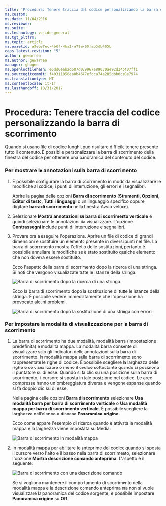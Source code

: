 ```yaml
---
title: 'Procedura: Tenere traccia del codice personalizzando la barra di scorrimento | Microsoft Docs'
ms.custom: 
ms.date: 11/04/2016
ms.reviewer: 
ms.suite: 
ms.technology: vs-ide-general
ms.tgt_pltfrm: 
ms.topic: article
ms.assetid: a9ebe7ec-4b6f-4ba2-a79e-80fab3db485b
caps.latest.revision: "5"
author: gewarren
ms.author: gewarren
manager: ghogen
ms.openlocfilehash: e6dd6eab2d607d059967e89030ae92d34b407ff1
ms.sourcegitcommit: f40311056ea0b4677efcca74a285dbb0ce0e7974
ms.translationtype: HT
ms.contentlocale: it-IT
ms.lasthandoff: 10/31/2017
---
```

# <a name="how-to-track-your-code-by-customizing-the-scrollbar"></a>Procedura: Tenere traccia del codice personalizzando la barra di scorrimento
Quando si usano file di codice lunghi, può risultare difficile tenere presente tutto il contenuto. È possibile personalizzare la barra di scorrimento della finestra del codice per ottenere una panoramica del contenuto del codice.  
  
### <a name="to-show-annotations-on-the-scroll-bar"></a>Per mostrare le annotazioni sulla barra di scorrimento  
  
1.  È possibile configurare la barra di scorrimento in modo da visualizzare le modifiche al codice, i punti di interruzione, gli errori e i segnalibri.  
  
     Aprire la pagina delle opzioni **Barra di scorrimento** (**Strumenti, Opzioni, Editor di testo, Tutti i linguaggi** o un linguaggio specifico oppure digitare **barra di scorrimento** nella finestra Avvio veloce).  
  
2.  Selezionare **Mostra annotazioni su barra di scorrimento verticale** e quindi selezionare le annotazioni da visualizzare. L'opzione **Contrassegni** include punti di interruzione e segnalibri.  
  
3.  Provare ora a eseguire l'operazione. Aprire un file di codice di grandi dimensioni e sostituire un elemento presente in diversi punti nel file. La barra di scorrimento mostra l'effetto delle sostituzioni, pertanto è possibile annullare le modifiche se è stato sostituito qualche elemento che non doveva essere sostituito.  
  
     Ecco l'aspetto della barra di scorrimento dopo la ricerca di una stringa. Si noti che vengono visualizzate tutte le istanze della stringa.  
  
     ![Barra di scorrimento dopo la ricerca di una stringa.](../ide/media/enhancedscrollbarsearch.png "EnhancedScrollbarSearch")  
  
     Ecco la barra di scorrimento dopo la sostituzione di tutte le istanze della stringa. È possibile vedere immediatamente che l'operazione ha provocato alcuni problemi.  
  
     ![Barra di scorrimento dopo la sostituzione di una stringa con errori](../ide/media/enhancedscrollbarreplace.png "EnhancedScrollbarReplace")  
  
### <a name="to-set-the-display-mode-for-the-scroll-bar"></a>Per impostare la modalità di visualizzazione per la barra di scorrimento  
  
1.  La barra di scorrimento ha due modalità, modalità barra (impostazione predefinita) e modalità mappa. La modalità barra consente di visualizzare solo gli indicatori delle annotazioni sulla barra di scorrimento. In modalità mappa sulla barra di scorrimento sono rappresentate le righe di codice. È possibile scegliere la larghezza delle righe e se visualizzare o meno il codice sottostante quando si posiziona il puntatore su di esse. Quando si fa clic su una posizione sulla barra di scorrimento, il cursore si sposta in tale posizione nel codice. Le aree compresse hanno un'ombreggiatura diversa e vengono espanse quando si fa doppio clic su di esse.  
  
     Nella pagina delle opzioni **Barra di scorrimento** selezionare **Usa modalità barra per barra di scorrimento verticale** o **Usa modalità mappa per barra di scorrimento verticale**. È possibile scegliere la larghezza nell'elenco a discesa **Panoramica origine**.  
  
     Ecco come appare l'esempio di ricerca quando è attivata la modalità mappa e la larghezza viene impostata su Media:  
  
     ![Barra di scorrimento in modalità mappa](../ide/media/enhancedscrollbar.png "EnhancedScrollbar")  
  
2.  In modalità mappa per abilitare le anteprime del codice quando si sposta il cursore verso l'alto e il basso nella barra di scorrimento, selezionare l'opzione **Mostra descrizione comando anteprima**. L'aspetto è il seguente:  
  
     ![Barra di scorrimento con una descrizione comando](../ide/media/enhancedscrollbarsearchtooltip.png "EnhancedScrollbarSearchTooltip")  
  
     Se si vogliono mantenere il comportamento di scorrimento della modalità mappa e la descrizione comando anteprima ma non si vuole visualizzare la panoramica del codice sorgente, è possibile impostare **Panoramica origine** su **Off**.